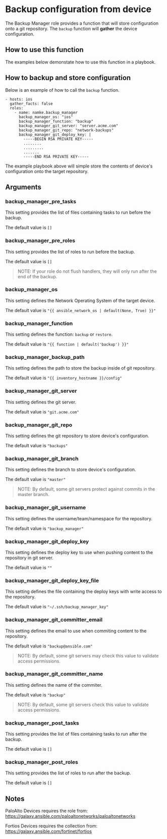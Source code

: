# Backup configuration from device

The Backup Manager role provides a function that will store configuration onto a
git repository.  The `backup` function will **gather** the device
configuration.  

## How to use this function

The examples below demonstate how to use this function in a playbook.

## How to backup and store configuration

Below is an example of how to call the `backup` function.

```
- hosts: ios
  gather_facts: false
  roles:
    - name: namke.backup_manager
      backup_manager_os: "ios"
      backup_manager_function: "backup"
      backup_manager_git_server: "server.acme.com"
      backup_manager_git_repo: "network-backups"
      backup_manager_git_deploy_key: |
        -----BEGIN RSA PRIVATE KEY-----
        ........
        .........
        .......
        -----END RSA PRIVATE KEY-----

```

The example playbook above will simple store the contents of device's configuration
 onto the target repository.

## Arguments

### backup_manager_pre_tasks

This setting provides the list of files containing tasks to run before
 the backup.

The default value is `[]`


### backup_manager_pre_roles

This setting provides the list of roles to run before the backup.

The default value is `[]`

> NOTE: If your role do not flush handlers, they will only run after the end
 of the backup.


### backup_manager_os

This setting defines the Network Operating System of the target device.

The default value is `"{{ ansible_network_os | default(None, True) }}"`


### backup_manager_function

This setting defines the function: `backup` or `restore`.

The default value is `"{{ function | default('backup') }}"`


### backup_manager_backup_path

This setting defines the path to store the backup inside of git repository.

The default value is `"{{ inventory_hostname }}/config"`


### backup_manager_git_server

This setting defines the git server.

The default value is `"git.acme.com"`


### backup_manager_git_repo

This setting defines the git repository to store device's configuration.

The default value is `"backups"`


### backup_manager_git_branch

This setting defines the branch to store device's configuration.

The default value is `"master"`

> NOTE: By default, some git servers protect against commits in the master branch.


### backup_manager_git_username

This setting defines the username/team/namespace for the repository.

The default value is `"backup_manager"`


### backup_manager_git_deploy_key

This setting defines the deploy key to use when pushing content
 to the repository in git server.

The default value is `""`


### backup_manager_git_deploy_key_file

This setting defines the file containing the deploy keys with write access
 to the repository.

The default value is `"~/.ssh/backup_manager_key"`


### backup_manager_git_committer_email

This setting defines the email to use when commiting content to the repository.

The default value is `"backup@ansible.com"`

> NOTE: By default, some git servers may check this value to validate access permissions.


### backup_manager_git_committer_name

This setting defines the name of the commiter.

The default value is `"backup"`

> NOTE: By default, some git servers check this value to validate access permissions.


### backup_manager_post_tasks

This setting provides the list of files containing tasks to run after
 the backup.

The default value is `[]`


### backup_manager_post_roles

This setting provides the list of roles to run after the backup.

The default value is `[]`


## Notes

PaloAlto Devices requires the role from: https://galaxy.ansible.com/paloaltonetworks/paloaltonetworks

Fortios Devices requires the collection from: https://galaxy.ansible.com/fortinet/fortios
